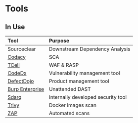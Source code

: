 # Tools

## In Use  

| Tool | Purpose |
| :--- | :--- |
| Sourceclear | Downstream Dependency Analysis |
| [Codacy](https://app.codacy.com/gh/broadinstitute) | SCA |
| [TCell](https://insight.rapid7.com/login) | WAF & RASP |
| [CodeDx](https://codedx.dsp-appsec.broadinstitute.org/codedx/) | Vulnerability  management tool |
| [DefectDojo](https://defectdojo.dsp-appsec.broadinstitute.org/dashboard) | Product management tool |
| [Burp Enterprise](https://burp-enterprise.dsp-appsec.broadinstitute.org/) | Unattended DAST |
| [Sdarq](https://sdarq.dsp-appsec.broadinstitute.org/) | Internally developed security tool |
| [Trivy](https://github.com/aquasecurity/trivy)  | Docker images scan |
| [ZAP](https://github.com/broadinstitute/dsp-appsec-infrastructure-apps/tree/master/zap) | Automated scans |



